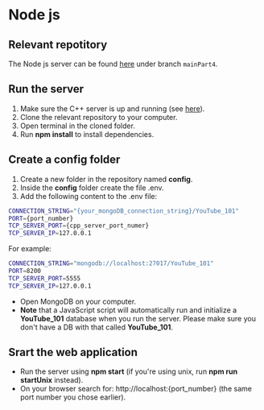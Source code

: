 # Node js

## Relevant repotitory
 The Node js server can be found [here](https://github.com/maayanzahavi/WebPart2.git) under branch `mainPart4`.

## Run the server
1. Make sure the C++ server is up and running (see [here](./CppServer.md)).
2. Clone the relevant repository to your computer.
3. Open terminal in the cloned folder.
4. Run __npm install__ to install dependencies.

## Create a config folder
1. Create a new folder in the repository named __config__.
2. Inside the __config__ folder create the file .env.
3. Add the following content to the .env file:
  ```bash
  CONNECTION_STRING="{your_mongoDB_connection_string}/YouTube_101"
  PORT={port_number}
  TCP_SERVER_PORT={cpp_server_port_numer}
  TCP_SERVER_IP=127.0.0.1
  ```
  For example:
  ```bash
  CONNECTION_STRING="mongodb://localhost:27017/YouTube_101"
  PORT=8200
  TCP_SERVER_PORT=5555
  TCP_SERVER_IP=127.0.0.1
  ```

* Open MongoDB on your computer.
* __Note__ that a JavaScript script will automatically run and initialize a __YouTube_101__ database when you run the server. Please make sure you don't have a DB with that called __YouTube_101__.

## Srart the web application
* Run the server using __npm start__ (if you're using unix, run __npm run startUnix__ instead).
* On your browser search for: http://localhost:{port_number} (the same port number you chose earlier).
